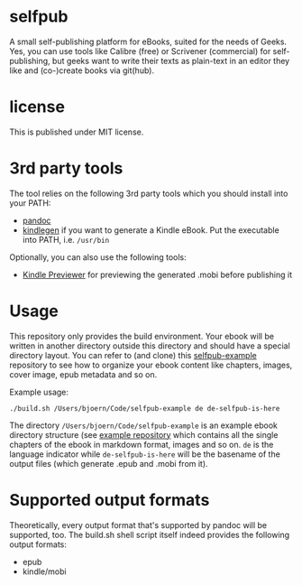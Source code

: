 # selfpub

A small self-publishing platform for eBooks, suited for the needs of Geeks. Yes, you can use tools like Calibre (free) or Scrivener (commercial) for self-publishing, but geeks want to write their texts as plain-text in an editor they like and (co-)create books via git(hub).

# license

This is published under MIT license.

# 3rd party tools

The tool relies on the following 3rd party tools which you should install into your PATH:

 * [pandoc](http://johnmacfarlane.net/pandoc/)
 * [kindlegen](http://www.amazon.com/gp/feature.html?ie=UTF8&docId=1000765211) if you want to generate a Kindle eBook. Put the executable into PATH, i.e. ```/usr/bin```

Optionally, you can also use the following tools:

 * [Kindle Previewer](http://www.amazon.com/gp/feature.html/?docId=1000765261) for previewing the generated .mobi before publishing it

# Usage

This repository only provides the build environment. Your ebook will be written in another directory outside this directory and should have a special directory layout. You can refer to (and clone) this [selfpub-example](https://github.com/BjoernSchotte/selfpub-example) repository to see how to organize your ebook content like chapters, images, cover image, epub metadata and so on.

Example usage:

```
./build.sh /Users/bjoern/Code/selfpub-example de de-selfpub-is-here
```

The directory ```/Users/bjoern/Code/selfpub-example``` is an example ebook directory structure (see [example repository](https://github.com/BjoernSchotte/selfpub-example) which contains all the single chapters of the ebook in markdown format, images and so on. ```de``` is the language indicator while ```de-selfpub-is-here``` will be the basename of the output files (which generate .epub and .mobi from it).

# Supported output formats

Theoretically, every output format that's supported by pandoc will be supported, too. The build.sh shell script itself indeed provides the following output formats:

 * epub
 * kindle/mobi

